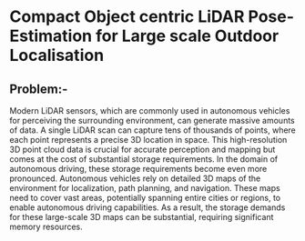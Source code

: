 # Compact Object centric LiDAR Pose-Estimation for Large scale Outdoor Localisation
## Problem:-
Modern LiDAR sensors, which are commonly used in autonomous vehicles for perceiving the surrounding environment, can generate massive amounts of data. A single LiDAR scan can capture tens of thousands of points, where each point represents a precise 3D location in space. This high-resolution 3D point cloud data is crucial for accurate perception and mapping but comes at the cost of substantial storage requirements.
In the domain of autonomous driving, these storage requirements become even more pronounced. Autonomous vehicles rely on detailed 3D maps of the environment for localization, path planning, and navigation. These maps need to cover vast areas, potentially spanning entire cities or regions, to enable autonomous driving capabilities. As a result, the storage demands for these large-scale 3D maps can be substantial, requiring significant memory resources.
